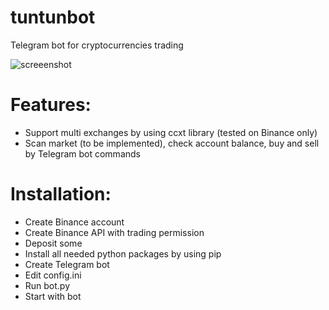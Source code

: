 # tuntunbot
Telegram bot for cryptocurrencies trading

![screeenshot](https://gyazo.com/fa0394b7da048f537a078b4e9af925e6)

# Features:
- Support multi exchanges by using ccxt library (tested on Binance only)
- Scan market (to be implemented), check account balance, buy and sell by Telegram bot commands

# Installation:
- Create Binance account
- Create Binance API with trading permission
- Deposit some
- Install all needed python packages by using pip
- Create Telegram bot
- Edit config.ini
- Run bot.py
- Start with bot
